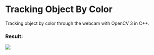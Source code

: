 # Tracking Object By Color
<p>Tracking object by color through the webcam with OpenCV 3 in C++.</p>
<h3>Result:</h3>
<img src="https://raw.githubusercontent.com/0Skywalker/OpenCV-Examples/master/Tracking_object_by_color/result.PNG"/>
